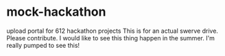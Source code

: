 # mock-hackathon
upload portal for 612 hackathon projects
This is for an actual swerve drive.
Please contribute. I would like to see this thing happen in the summer. I'm really pumped to see this!

